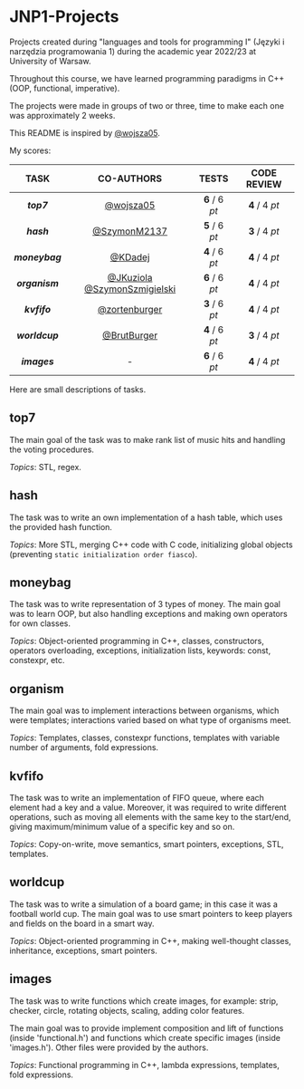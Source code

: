 # JNP1-Projects
Projects created during "languages and tools for programming I" (Języki i narzędzia programowania 1) during the academic year 2022/23 at University of Warsaw.

Throughout this course, we have learned programming paradigms in C++ (OOP, functional, imperative).

The projects were made in groups of two or three, time to make each one was approximately 2 weeks.

This README is inspired by [@wojsza05](https://github.com/wojsza05).

My scores:

| TASK           | CO-AUTHORS                                   | TESTS          | CODE REVIEW    |
| :------------: | :------------------------------------------: | :------------: | :------------: |
| **_top7_**     | [@wojsza05](https://github.com/wojsza05) | **6** / 6 _pt_ | **4** / 4 _pt_ |
| **_hash_**     | [@SzymonM2137](https://github.com/SzymonM2137) | **5** / 6 _pt_ | **3** / 4 _pt_ |
| **_moneybag_** | [@KDadej](https://github.com/KDadej) | **4** / 6 _pt_ | **4** / 4 _pt_ |
| **_organism_** | [@JKuziola](https://github.com/JKuziola) [@SzymonSzmigielski](https://github.com/SzymonSzmigielski) | **6** / 6 _pt_ | **4** / 4 _pt_ |
| **_kvfifo_**   | [@zortenburger](https://github.com/zortenburger)    | **3** / 6 _pt_ | **4** / 4 _pt_ |
| **_worldcup_** | [@BrutBurger](https://github.com/BrutBurger)  | **4** / 6 _pt_ | **3** / 4 _pt_ |
| **_images_**   | -                                            | **6** / 6 _pt_ | **4** / 4 _pt_ |

Here are small descriptions of tasks.

## top7
The main goal of the task was to make rank list of music hits and handling the voting procedures.

_Topics_: STL, regex.

## hash

The task was to write an own implementation of a hash table, which uses the provided hash function.

_Topics_: More STL, merging C++ code with C code, initializing global objects (preventing `static initialization order fiasco`).

## moneybag

The task was to write representation of 3 types of money.
The main goal was to learn OOP, but also handling exceptions and making own operators for own classes.

_Topics_: Object-oriented programming in C++, classes, constructors, operators 
overloading, exceptions, initialization lists, keywords: const, constexpr, etc.

## organism

The main goal was to implement interactions between organisms, which were templates; interactions varied based on what type of organisms meet. 

_Topics_: Templates, classes, constexpr functions, templates with variable 
number of arguments, fold expressions.

## kvfifo

The task was to write an implementation of FIFO queue, where each element had a key and a value. Moreover, it was required to write different operations, 
such as moving all elements with the same key to the start/end, giving maximum/minimum value of a specific key and so on.

_Topics_: Copy-on-write, move semantics, smart pointers, exceptions, STL, 
templates.


## worldcup

The task was to write a simulation of a board game; in this case it was a football world cup. The main goal was to use smart pointers to keep players and
fields on the board in a smart way.

_Topics_: Object-oriented programming in C++, making well-thought classes, inheritance, 
exceptions, smart pointers.

## images

The task was to write functions which create images, for example: strip, checker, circle, rotating objects, scaling, adding color features.

The main goal was to provide implement composition and lift of functions (inside 'functional.h') and functions which create specific images
(inside 'images.h'). Other files were provided by the authors.

_Topics_: Functional programming in C++, lambda expressions, templates, fold 
expressions.
